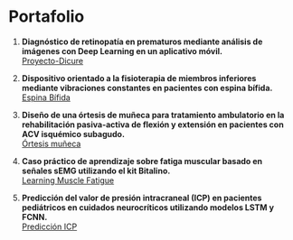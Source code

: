 # Portafolio

1. **Diagnóstico de retinopatía en prematuros mediante análisis de imágenes con Deep Learning en un aplicativo móvil.**  
   [Proyecto-Dicure](https://luis-loayza.github.io/Proyecto-Dicure/)

2. **Dispositivo orientado a la fisioterapia de miembros inferiores mediante vibraciones constantes en pacientes con espina bífida.**  
   [Espina Bífida](https://grupo18funbio.github.io/espinabifida/page36.html)

3. **Diseño de una órtesis de muñeca para tratamiento ambulatorio en la rehabilitación pasiva-activa de flexión y extensión en pacientes con ACV isquémico subagudo.**  
   [Órtesis muñeca](https://github.com/user-attachments/files/16773403/Diseno.de.una.ortesis.de.muneca.para.una.tratamiento.ambulatorio.en.la.rehabilitacion.pasiva-activa.de.flexion.y.extension.de.un.paciente.con.ACV.isquemico.subagudo.pdf)

4. **Caso práctico de aprendizaje sobre fatiga muscular basado en señales sEMG utilizando el kit Bitalino.**  
   [Learning Muscle Fatigue](https://laccei.org/LACCEI2024-CostaRica/full-papers/Contribution_1622_final_a.pdf)

5. **Predicción del valor de presión intracraneal (ICP) en pacientes pediátricos en cuidados neurocríticos utilizando modelos LSTM y FCNN.**  
   [Predicción ICP](Frontiers_Paper_Patrones.pdf)
